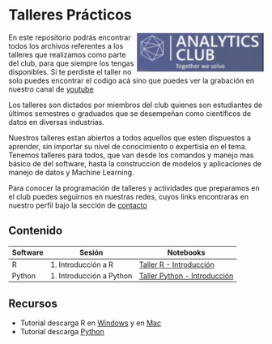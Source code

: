 # Talleres Prácticos

<img hight="250" width="250" alt="GIF" align="right" src="https://github.com/AnalyticsClub/AnalyticsClub/blob/main/AC_AZUL.PNG">

En este repositorio podrás encontrar todos los archivos referentes a los talleres que realizamos como parte del club, para que siempre los tengas disponibles. Si te perdiste el taller no solo puedes encontrar el codigo acá sino que puedes ver la grabación en nuestro canal de [youtube](https://www.youtube.com/channel/UCGxUSr66sM6TYWx1ZFwibCQ/featured)

Los talleres son dictados por miembros del club quienes son estudiantes de últimos semestres o graduados que se desempeñan como científicos de datos en diversas industrias. 

Nuestros talleres estan abiertos a todos aquellos que esten dispuestos a aprender, sin importar su nivel de conocimiento o expertisia en el tema. Tenemos talleres para todos, que van desde los comandos y manejo mas básico de del software, hasta la construccion de modelos y aplicaciones de manejo de datos y Machine Learning.

Para conocer la programación de talleres y actividades que preparamos en el club puedes seguirnos en nuestras redes, cuyos links encontraras en nuestro perfil bajo la sección de [contacto](https://github.com/AnalyticsClub)

## Contenido

<table>
  <thead>
    <tr>
      <th>Software</th>
      <th>Sesión</th>
      <th>Notebooks</th>
    </tr>
  </thead>
  <tbody>
    <tr>
      <td rowspan="1">R</td>
      <td>1. Introducción a R </td>
      <td><a href="https://analyticsclub.github.io/Talleres/Taller%20R/Taller_R_notebook.html">Taller R - Introducción</a></td>
    </tr>
     <tr>
      <td rowspan="1">Python</td>
      <td>1. Introducción a Python </td>
      <td><a href="https://github.com/AnalyticsClub/Talleres/blob/main/Taller%20Python/Taller%20-%20Python%20B%C3%A1sico.ipynb">Taller Python - Introducción</a></td>
     </tr>
  </tbody>
</table>

## Recursos

* Tutorial descarga R en [Windows](https://medium.com/@GalarnykMichael/install-r-and-rstudio-on-windows-5f503f708027) y en [Mac](https://medium.com/@GalarnykMichael/install-r-and-rstudio-on-mac-e911606ce4f4)
* Tutorial descarga [Python](https://medium.com/@GalarnykMichael/install-python-anaconda-on-windows-2020-f8e188f9a63d)
